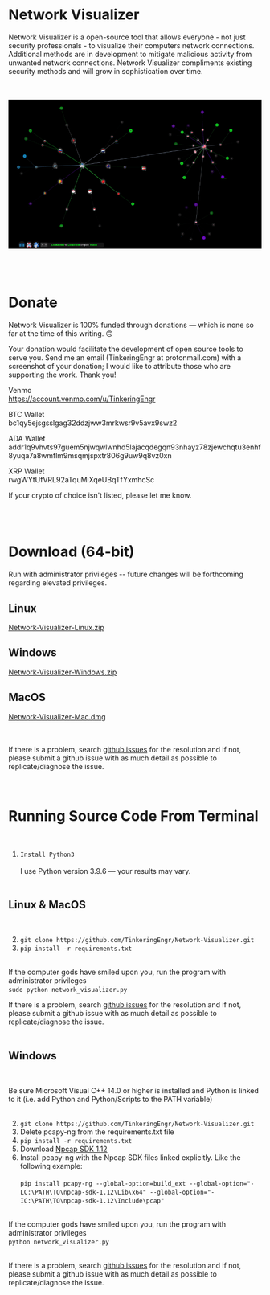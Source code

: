 # Network Visualizer

Network Visualizer is a open-source tool that allows everyone - not just security professionals - to visualize their computers network connections. Additional methods are in development to mitigate malicious activity from unwanted network connections. Network Visualizer compliments existing security methods and will grow in sophistication over time. <br><br><br>

<p align="center">
  <img src="gifs/Network-Visualizer.gif" alt="animated" />
</p>
<br>

<br>

# Donate

Network Visualizer is 100% funded through donations — which is none so far at the time of this writing. 🙃 <br> 

Your donation would facilitate the development of open source tools to serve you. Send me an email (TinkeringEngr at protonmail.com) with a screenshot of your donation; I would like to attribute those who are supporting the work. Thank you!
<br>

Venmo<br>
https://account.venmo.com/u/TinkeringEngr

BTC Wallet<br>
bc1qy5ejsgsslgag32ddzjww3mrkwsr9v5avx9swz2

ADA Wallet<br>
addr1q9vhvts97guem5njwqwlwnhd5lajacqdegqn93nhayz78zjewchqtu3enhf8yuqa7a8wmflm9msqmjspxtr806g9uw9q8vz0xn

XRP Wallet<br>
rwgWYtUfVRL92aTquMiXqeUBqTfYxmhcSc

If your crypto of choice isn't listed, please let me know.

<br><br>

# Download (64-bit)

Run with administrator privileges -- future changes will be forthcoming regarding elevated privileges.

## Linux

[Network-Visualizer-Linux.zip](https://downloads.sourceforge.net/project/network-visualizer/Network-Visualizer-Linux.zip?ts=gAAAAABjLmlLIfIPNXxGNgQ1jQ1SWPJB4bjfyIXvqFXXrH7CBvp6No2yc38H1wNgqYn2RL-QlToP15fEPvlIj-GFo-XXAWBUKg%3D%3D&r=https%3A%2F%2Fsourceforge.net%2Fprojects%2Fnetwork-visualizer%2Ffiles%2FNetwork-Visualizer-Linux.zip%2Fdownload)

## Windows

[Network-Visualizer-Windows.zip](https://downloads.sourceforge.net/project/network-visualizer/Network-Visualizer-Windows.zip?ts=gAAAAABjLnSsw9T2IhLWJBSkgb_2oRuw_n49g8SQgj-BPaq0-3MYdUKnmIXXnP_56pazmVNtvzzv_XeTzdMmHmDjgsCFBRv9ZQ%3D%3D&r=https%3A%2F%2Fsourceforge.net%2Fprojects%2Fnetwork-visualizer%2Ffiles%2FNetwork-Visualizer-Windows.zip%2Fdownload)

## MacOS

[Network-Visualizer-Mac.dmg](https://downloads.sourceforge.net/project/network-visualizer/Network-Visualizer-Mac.dmg?ts=gAAAAABjLl-NFofsI-_9d0wx6Xb2N-3-FxRAf3a9fBRJitxoa9lPPUt-aRws6INdRWuOpaawU2xaiQJU_Mp9fffrKJms5HF-nA%3D%3D&r=https%3A%2F%2Fsourceforge.net%2Fprojects%2Fnetwork-visualizer%2Ffiles%2FNetwork-Visualizer-Mac.dmg%2Fdownload)

<br><br>
If there is a problem, search [github issues](https://github.com/TinkeringEngr/Network-Visualizer/issues) for the resolution and if not, please submit a github issue with as much detail as possible to replicate/diagnose the issue. 
<br><br><br>


# Running Source Code From Terminal
<br>

1.  `Install Python3` <br>
     <br>I use Python version 3.9.6 — your results may vary. <br><br>


## Linux & MacOS
<br>

2.  `git clone https://github.com/TinkeringEngr/Network-Visualizer.git` <br>
3.  `pip install -r requirements.txt` <br><br>

If the computer gods have smiled upon you, run the program with administrator privileges <br> `sudo python network_visualizer.py` <br>

If there is a problem, search [github issues](https://github.com/TinkeringEngr/Network-Visualizer/issues) for the resolution and if not, please submit a github issue with as much detail as possible to replicate/diagnose the issue. <br><br>

## Windows
<br>

Be sure Microsoft Visual C++ 14.0 or higher is installed and Python is linked to it (i.e. add Python and Python/Scripts to the PATH variable) <br><br>

2.  `git clone https://github.com/TinkeringEngr/Network-Visualizer.git` <br>
3.   Delete pcapy-ng from the requirements.txt file <br>
4.  `pip install -r requirements.txt` <br>
5.  Download [Npcap SDK 1.12](https://npcap.com/dist/npcap-sdk-1.12.zip)
6.  Install pcapy-ng with the Npcap SDK files linked explicitly.  Like the following example:<br><br> `pip install pcapy-ng --global-option=build_ext --global-option="-LC:\PATH\TO\npcap-sdk-1.12\Lib\x64" --global-option="-IC:\PATH\TO\npcap-sdk-1.12\Include\pcap"` <br><br>

If the computer gods have smiled upon you, run the program with administrator privileges<br> `python network_visualizer.py` <br><br>

If there is a problem, search [github issues](https://github.com/TinkeringEngr/Network-Visualizer/issues) for the resolution and if not, please submit a github issue with as much detail as possible to replicate/diagnose the issue. 

